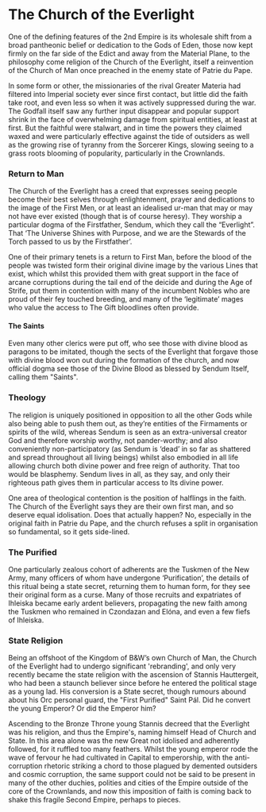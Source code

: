 # The Church of the Everlight
One of the defining features of the 2nd Empire is its wholesale shift from a broad pantheonic belief or dedication to the Gods of Eden, those now kept firmly on the far side of the Edict and away from the Material Plane, to the philosophy come religion of the Church of the Everlight, itself a reinvention of the Church of Man once preached in the enemy state of Patrie du Pape. 

In some form or other, the missionaries of the rival Greater Materia had filtered into Imperial society ever since first contact, but little did the faith take root, and even less so when it was actively suppressed during the war. The Godfall itself saw any further input disappear and popular support shrink in the face of overwhelming damage from spiritual entities, at least at first. But the faithful were stalwart, and in time the powers they claimed waxed and were particularly effective against the tide of outsiders as well as the growing rise of tyranny from the Sorcerer Kings, slowing seeing to a grass roots blooming of popularity, particularly in the Crownlands.

### Return to Man
The Church of the Everlight has a creed that expresses seeing people become their best selves through enlightenment, prayer and dedications to the image of the First Men, or at least an idealised ur-man that may or may not have ever existed (though that is of course heresy). They worship a particular dogma of the Firstfather, Sendum, which they call the “Everlight”. That ‘The Universe Shines with Purpose, and we are the Stewards of the Torch passed to us by the Firstfather’.

One of their primary tenets is a return to First Man, before the blood of the people was twisted form their original divine image by the various Lines that exist, which whilst this provided them with great support in the face of arcane corruptions during the tail end of the deicide and during the Age of Strife, put them in contention with many of the incumbent Nobles who are proud of their fey touched breeding, and many of the ‘legitimate’ mages who value the access to The Gift bloodlines often provide. 

#### The Saints
Even many other clerics were put off, who see those with divine blood as paragons to be imitated, though the sects of the Everlight that forgave those with divine blood won out during the formation of the church, and now official dogma see those of the Divine Blood as blessed by Sendum Itself, calling them "Saints". 

### Theology
The religion is uniquely positioned in opposition to all the other Gods while also being able to push them out, as they’re entities of the Firmaments or spirits of the wild, whereas Sendum is seen as an extra-universal creator God and therefore worship worthy, not pander-worthy; and also conveniently non-participatory (as Sendum is ‘dead’ in so far as shattered and spread throughout all living beings) whilst also embodied in all life allowing church both divine power and free reign of authority. That too would be blasphemy. Sendum lives in all, as they say, and only their righteous path gives them in particular access to Its divine power.

One area of theological contention is the position of halflings in the faith. The Church of the Everlight says they are their own first man, and so deserve equal idolisation. Does that actually happen? No, especially in the original faith in Patrie du Pape, and the church refuses a split in organisation so fundamental, so it gets side-lined. 

### The Purified
One particularly zealous cohort of adherents are the Tuskmen of the New Army, many officers of whom have undergone ‘Purification’, the details of this ritual being a state secret, returning them to human form, for they see their original form as a curse. Many of those recruits and expatriates of Ihleiska became early ardent believers, propagating the new faith among the Tuskmen who remained in Czondazan and Elóna, and even a few fiefs of Ihleiska. 

### State Religion
Being an offshoot of the Kingdom of B&W’s own Church of Man, the Church of the Everlight had to undergo significant 'rebranding', and only very recently became the state religion with the ascension of Stannis Hauttergeit, who had been a staunch believer since before he entered the political stage as a young lad. His conversion is a State secret, though rumours abound about his Orc personal guard, the "First Purified" Saint Pál. Did he convert the young Emperor? Or did the Emperor him?

Ascending to the Bronze Throne young Stannis decreed that the Everlight was his religion, and thus the Empire's, naming himself Head of Church and State. In this area alone was the new Great not idolised and adherently followed, for it ruffled too many feathers. Whilst the young emperor rode the wave of fervour he had cultivated in Capital to emperorship, with the anti-corruption rhetoric striking a chord to those plagued by demented outsiders and cosmic corruption, the same support could not be said to be present in many of the other duchies, polities and cities of the Empire outside of the core of the Crownlands, and now this imposition of faith is coming back to shake this fragile Second Empire, perhaps to pieces. 

